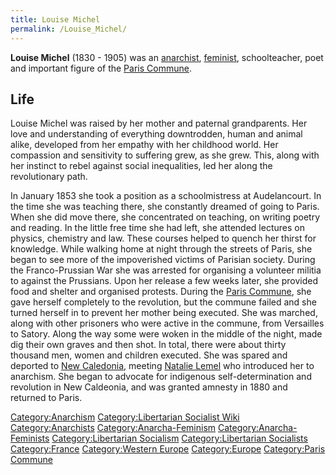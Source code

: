 ```yaml
---
title: Louise Michel
permalink: /Louise_Michel/
---
```


**Louise Michel** (1830 - 1905) was an
[anarchist](Anarchism "wikilink"),
[feminist](Anarcha-Feminism "wikilink"), schoolteacher, poet and
important figure of the [Paris Commune](Paris_Commune "wikilink").

## Life

Louise Michel was raised by her mother and paternal grandparents. Her
love and understanding of everything downtrodden, human and animal
alike, developed from her empathy with her childhood world. Her
compassion and sensitivity to suffering grew, as she grew. This, along
with her instinct to rebel against social inequalities, led her along
the revolutionary path.

In January 1853 she took a position as a schoolmistress at Audelancourt.
In the time she was teaching there, she constantly dreamed of going to
Paris. When she did move there, she concentrated on teaching, on writing
poetry and reading. In the little free time she had left, she attended
lectures on physics, chemistry and law. These courses helped to quench
her thirst for knowledge. While walking home at night through the
streets of Paris, she began to see more of the impoverished victims of
Parisian society. During the Franco-Prussian War she was arrested for
organising a volunteer militia to against the Prussians. Upon her
release a few weeks later, she provided food and shelter and organised
protests. During the [Paris Commune](Paris_Commune "wikilink"), she gave
herself completely to the revolution, but the commune failed and she
turned herself in to prevent her mother being executed. She was marched,
along with other prisoners who were active in the commune, from
Versailles to Satory. Along the way some were woken in the middle of the
night, made dig their own graves and then shot. In total, there were
about thirty thousand men, women and children executed. She was spared
and deported to [New Caledonia](New_Caledonia "wikilink"), meeting
[Natalie Lemel](Natalie_Lemel "wikilink") who introduced her to
anarchism. She began to advocate for indigenous self-determination and
revolution in New Caldeonia, and was granted amnesty in 1880 and
returned to Paris.

[Category:Anarchism](Category:Anarchism "wikilink")
[Category:Libertarian Socialist
Wiki](Category:Libertarian_Socialist_Wiki "wikilink")
[Category:Anarchists](Category:Anarchists "wikilink")
[Category:Anarcha-Feminism](Category:Anarcha-Feminism "wikilink")
[Category:Anarcha-Feminists](Category:Anarcha-Feminists "wikilink")
[Category:Libertarian
Socialism](Category:Libertarian_Socialism "wikilink")
[Category:Libertarian
Socialists](Category:Libertarian_Socialists "wikilink")
[Category:France](Category:France "wikilink") [Category:Western
Europe](Category:Western_Europe "wikilink")
[Category:Europe](Category:Europe "wikilink") [Category:Paris
Commune](Category:Paris_Commune "wikilink")